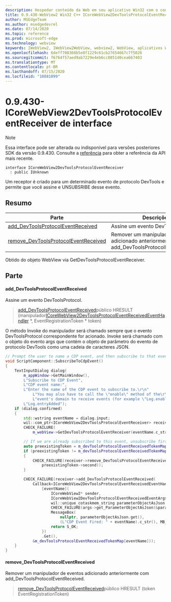 ```yaml
---
description: Hospedar conteúdo da Web em seu aplicativo Win32 com o controle WebView2 do Microsoft Edge
title: 0.9.430-WebView2 Win32 C++ ICoreWebView2DevToolsProtocolEventReceiver
author: MSEdgeTeam
ms.author: msedgedevrel
ms.date: 07/14/2020
ms.topic: reference
ms.prod: microsoft-edge
ms.technology: webview
keywords: IWebView2, IWebView2WebView, webview2, WebView, aplicativos Win32, Win32, Edge, ICoreWebView2, ICoreWebView2Host, controle do navegador, HTML Edge
ms.openlocfilehash: 6deff708368b5e8f1229c61cb27654667c7f5026
ms.sourcegitcommit: f6764f57aed9ab7229e4eb6cc8851d0cea667403
ms.translationtype: MT
ms.contentlocale: pt-BR
ms.lasthandoff: 07/15/2020
ms.locfileid: "10881099"
---
```

# 0.9.430-ICoreWebView2DevToolsProtocolEventReceiver de interface 

> [!NOTE]
> Essa interface pode ser alterada ou indisponível para versões posteriores SDK da versão 0.9.430. Consulte a [referência](../../../webview2-api-reference.md) para obter a referência da API mais recente.

```
interface ICoreWebView2DevToolsProtocolEventReceiver
  : public IUnknown
```

Um receptor é criado para um determinado evento de protocolo DevTools e permite que você assine e UNSUBSRIBE desse evento.

## Resumo

 Parte                        | Descrições
--------------------------------|---------------------------------------------
[add_DevToolsProtocolEventReceived](#add_devtoolsprotocoleventreceived) | Assine um evento DevToolsProtocol.
[remove_DevToolsProtocolEventReceived](#remove_devtoolsprotocoleventreceived) | Remover um manipulador de eventos adicionado anteriormente com add_DevToolsProtocolEventReceived.

Obtido do objeto WebView via GetDevToolsProtocolEventReceiver.

## Parte

#### add_DevToolsProtocolEventReceived 

Assine um evento DevToolsProtocol.

> [add_DevToolsProtocolEventReceived](#add_devtoolsprotocoleventreceived)público HRESULT (manipulador[ICoreWebView2DevToolsProtocolEventReceivedEventHandler](ICoreWebView2DevToolsProtocolEventReceivedEventHandler.md) *, EventRegistrationToken * token)

O método Invoke do manipulador será chamado sempre que o evento DevToolsProtocol correspondente for acionado. Invoke será chamado com o objeto do evento args que contém o objeto de parâmetro do evento de protocolo DevTools como uma cadeia de caracteres JSON.

```cpp
// Prompt the user to name a CDP event, and then subscribe to that event.
void ScriptComponent::SubscribeToCdpEvent()
{
    TextInputDialog dialog(
        m_appWindow->GetMainWindow(),
        L"Subscribe to CDP Event",
        L"CDP event name:",
        L"Enter the name of the CDP event to subscribe to.\r\n"
            L"You may also have to call the \"enable\" method of the\r\n"
            L"event's domain to receive events (for example \"Log.enable\").\r\n",
        L"Log.entryAdded");
    if (dialog.confirmed)
    {
        std::wstring eventName = dialog.input;
        wil::com_ptr<ICoreWebView2DevToolsProtocolEventReceiver> receiver;
        CHECK_FAILURE(
            m_webView->GetDevToolsProtocolEventReceiver(eventName.c_str(), &receiver));

        // If we are already subscribed to this event, unsubscribe first.
        auto preexistingToken = m_devToolsProtocolEventReceivedTokenMap.find(eventName);
        if (preexistingToken != m_devToolsProtocolEventReceivedTokenMap.end())
        {
            CHECK_FAILURE(receiver->remove_DevToolsProtocolEventReceived(
                preexistingToken->second));
        }

        CHECK_FAILURE(receiver->add_DevToolsProtocolEventReceived(
            Callback<ICoreWebView2DevToolsProtocolEventReceivedEventHandler>(
                [eventName](
                    ICoreWebView2* sender,
                    ICoreWebView2DevToolsProtocolEventReceivedEventArgs* args) -> HRESULT {
                    wil::unique_cotaskmem_string parameterObjectAsJson;
                    CHECK_FAILURE(args->get_ParameterObjectAsJson(&parameterObjectAsJson));
                    MessageBox(
                        nullptr, parameterObjectAsJson.get(),
                        (L"CDP Event Fired: " + eventName).c_str(), MB_OK);
                    return S_OK;
                })
                .Get(),
            &m_devToolsProtocolEventReceivedTokenMap[eventName]));
    }
}
```

#### remove_DevToolsProtocolEventReceived 

Remover um manipulador de eventos adicionado anteriormente com add_DevToolsProtocolEventReceived.

> [remove_DevToolsProtocolEventReceived](#remove_devtoolsprotocoleventreceived)público HRESULT (token EventRegistrationToken)

